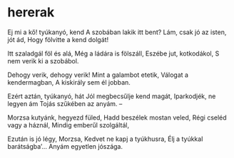 # hererak
Ej mi a kő! tyúkanyó, kend
A szobában lakik itt bent?
Lám, csak jó az isten, jót ád,
Hogy fölvitte a kend dolgát!

Itt szaladgál föl és alá,
Még a ládára is fölszáll,
Eszébe jut, kotkodákol,
S nem verik ki a szobábol.

Dehogy verik, dehogy verik!
Mint a galambot etetik,
Válogat a kendermagban,
A kiskirály sem él jobban.

Ezért aztán, tyúkanyó, hát
Jól megbecsűlje kend magát,
Iparkodjék, ne legyen ám
Tojás szűkében az anyám. –

Morzsa kutyánk, hegyezd füled,
Hadd beszélek mostan veled,
Régi cseléd vagy a háznál,
Mindig emberűl szolgáltál,

Ezután is jó légy, Morzsa,
Kedvet ne kapj a tyúkhusra,
Élj a tyúkkal barátságba’...
Anyám egyetlen jószága.
